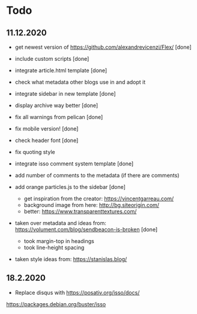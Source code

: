 # Todo

## 11.12.2020

- get newest version of https://github.com/alexandrevicenzi/Flex/ [done]

- include custom scripts [done]

- integrate article.html template [done]

- check what metadata other blogs use in <head> and adopt it

- integrate sidebar in new template [done]

- display archive way better [done]

- fix all warnings from pelican [done]

- fix mobile version! [done]

- check header font [done]

- fix quoting style 

- integrate isso comment system template [done]

- add number of comments to the metadata (if there are comments)

- add orange particles.js to the sidebar [done]
  - get inspiration from the creator: https://vincentgarreau.com/
  - background image from here: http://bg.siteorigin.com/
  - better: https://www.transparenttextures.com/

- taken over metadata and ideas from: https://volument.com/blog/sendbeacon-is-broken [done]
  - took margin-top in headings
  - took line-height spacing

- taken style ideas from: https://stanislas.blog/

## 18.2.2020

- Replace disqus with https://posativ.org/isso/docs/

https://packages.debian.org/buster/isso